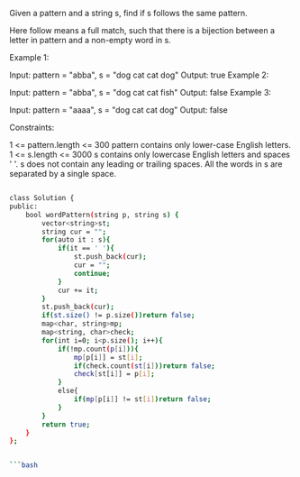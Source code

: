  
Given a pattern and a string s, find if s follows the same pattern.

Here follow means a full match, such that there is a bijection between a letter in pattern and a non-empty word in s.

 

Example 1:

Input: pattern = "abba", s = "dog cat cat dog"
Output: true
Example 2:

Input: pattern = "abba", s = "dog cat cat fish"
Output: false
Example 3:

Input: pattern = "aaaa", s = "dog cat cat dog"
Output: false
 

Constraints:

1 <= pattern.length <= 300
pattern contains only lower-case English letters.
1 <= s.length <= 3000
s contains only lowercase English letters and spaces ' '.
s does not contain any leading or trailing spaces.
All the words in s are separated by a single space.



```bash

class Solution {
public:
    bool wordPattern(string p, string s) {
        vector<string>st;
        string cur = "";
        for(auto it : s){
            if(it == ' '){
                st.push_back(cur);
                cur = "";
                continue;
            }
            cur += it;
        }
        st.push_back(cur);
        if(st.size() != p.size())return false;
        map<char, string>mp;
        map<string, char>check;
        for(int i=0; i<p.size(); i++){
            if(!mp.count(p[i])){
                mp[p[i]] = st[i];
                if(check.count(st[i]))return false;
                check[st[i]] = p[i];
            }
            else{
                if(mp[p[i]] != st[i])return false;
            }
        }
        return true;
    }
};


```bash
